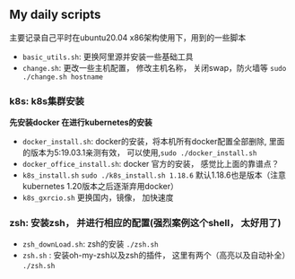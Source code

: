 ## My daily scripts
主要记录自己平时在ubuntu20.04 x86架构使用下，用到的一些脚本

- `basic_utils.sh`: 更换阿里源并安装一些基础工具
- `change.sh`: 更改一些主机配置， 修改主机名称， 关闭swap，防火墙等 `sudo ./change.sh hostname`






### k8s: k8s集群安装
**先安装docker 在进行kubernetes的安装**

- `docker_install.sh`: docker的安装，将本机所有docker配置全部删除, 里面的版本为5:19.03.1亲测有效， 可以使用,`sudo ./docker_install.sh`
- `docker_office_install.sh`: docker 官方的安装， 感觉比上面的靠谱点？
- `k8s_install.sh` `sudo ./k8s_install.sh 1.18.6` 默认1.18.6也是版本（注意 kubernetes 1.20版本之后逐渐弃用docker）
- `k8s_gxrcio.sh` 更换国内，镜像， 加快速度






### zsh: 安装zsh， 并进行相应的配置(强烈案例这个shell， 太好用了)
- `zsh_downLoad.sh`: zsh的安装 `./zsh.sh`
- `zsh.sh` : 安装oh-my-zsh以及zsh的插件， 这里有两个（高亮以及自动补全） `./zsh.sh`
